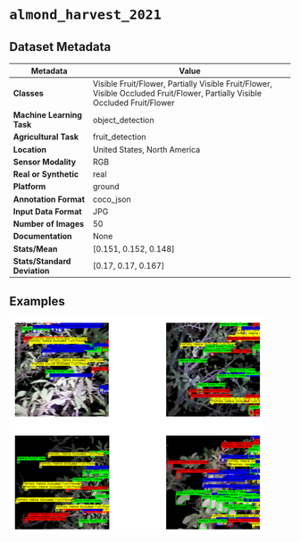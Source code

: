 
# `almond_harvest_2021`

## Dataset Metadata

| Metadata | Value |
| --- | --- |
| **Classes** | Visible Fruit/Flower, Partially Visible Fruit/Flower, Visible Occluded Fruit/Flower, Partially Visible Occluded Fruit/Flower |
| **Machine Learning Task** | object_detection |
| **Agricultural Task** | fruit_detection |
| **Location** | United States, North America |
| **Sensor Modality** | RGB |
| **Real or Synthetic** | real |
| **Platform** | ground |
| **Annotation Format** | coco_json |
| **Input Data Format** | JPG |
| **Number of Images** | 50 |
| **Documentation** | None |
| **Stats/Mean** | [0.151, 0.152, 0.148] |
| **Stats/Standard Deviation** | [0.17, 0.17, 0.167] |


## Examples

![Example Images for almond_harvest_2021](https://github.com/Project-AgML/AgML/blob/main/docs/sample_images/almond_harvest_2021_examples.png)
